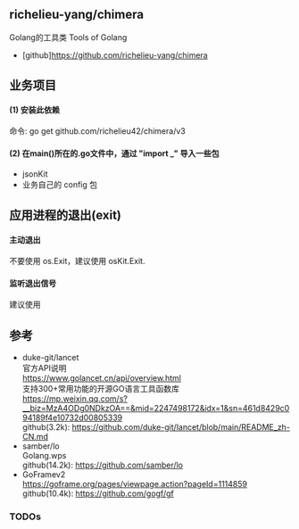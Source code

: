 ## richelieu-yang/chimera

Golang的工具类
Tools of Golang

- [github]https://github.com/richelieu-yang/chimera

## 业务项目

#### (1) 安装此依赖

命令: go get github.com/richelieu42/chimera/v3

#### (2) 在main()所在的.go文件中，通过 "import _" 导入一些包

- jsonKit
- 业务自己的 config 包

## 应用进程的退出(exit)

#### 主动退出

不要使用 os.Exit，建议使用 osKit.Exit.

#### 监听退出信号

建议使用

## 参考

- duke-git/lancet  
  官方API说明  
  https://www.golancet.cn/api/overview.html  
  支持300+常用功能的开源GO语言工具函数库  
  https://mp.weixin.qq.com/s?__biz=MzA4ODg0NDkzOA==&mid=2247498172&idx=1&sn=461d8429c094189f4e10732d00805339  
  github(3.2k): https://github.com/duke-git/lancet/blob/main/README_zh-CN.md
- samber/lo  
  Golang.wps  
  github(14.2k): https://github.com/samber/lo
- GoFramev2  
  https://goframe.org/pages/viewpage.action?pageId=1114859  
  github(10.4k): https://github.com/gogf/gf

### TODOs





